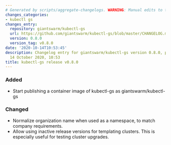 ```yaml
---
# Generated by scripts/aggregate-changelogs. WARNING: Manual edits to this files will be overwritten.
changes_categories:
- kubectl gs
changes_entry:
  repository: giantswarm/kubectl-gs
  url: https://github.com/giantswarm/kubectl-gs/blob/master/CHANGELOG.md#080---2020-10-14
  version: 0.8.0
  version_tag: v0.8.0
date: '2020-10-14T10:53:45'
description: Changelog entry for giantswarm/kubectl-gs version 0.8.0, published on
  14 October 2020, 10:53
title: kubectl-gs release v0.8.0
---
```


### Added
- Start publishing a container image of kubectl-gs as giantswarm/kubectl-gs
### Changed
- Normalize organization name when used as a namespace, to match company requirements.
- Allow using inactive release versions for templating clusters. This is especially useful for testing cluster upgrades.
